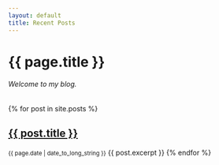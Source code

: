 ```yaml
---
layout: default
title: Recent Posts
---
```


# {{ page.title }}
###### Welcome to my blog.

{% for post in site.posts %}
## <a style="color: inherit" href="{{ post.url }}">{{ post.title }}</a>
<small>{{ page.date | date_to_long_string }}</small>
{{ post.excerpt }}
{% endfor %}
